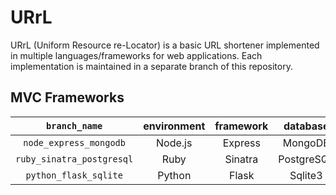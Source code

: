 # URrL

URrL (Uniform Resource re-Locator) is a basic URL shortener implemented in multiple languages/frameworks for web applications. Each implementation is maintained in a separate branch of this repository.

## MVC Frameworks

|      `branch_name`      | environment | framework |  database  | templating |
|:-----------------------:|:-----------:|:---------:|:----------:|:----------:|
|  `node_express_mongodb` |   Node.js   |  Express  |   MongoDB  |    Jade    |
|`ruby_sinatra_postgresql`|     Ruby    |  Sinatra  | PostgreSQL |    HAML    |
|  `python_flask_sqlite`  |    Python   |   Flask   |   Sqlite3  |   Jinja2   |
